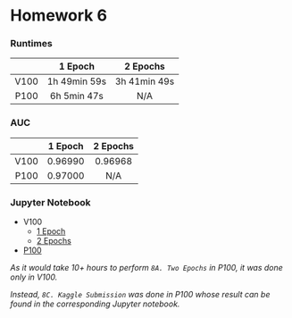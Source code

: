 # Homework 6

### Runtimes
|      |    1 Epoch   |   2 Epochs   |
|:----:|:------------:|:------------:|
| V100 | 1h 49min 59s | 3h 41min 49s |
| P100 | 6h 5min 47s  |      N/A     |

### AUC
|      | 1 Epoch | 2 Epochs |
|:----:|:-------:|:--------:|
| V100 | 0.96990 |  0.96968 |
| P100 | 0.97000 |    N/A   |

### Jupyter Notebook
* V100
  * [1 Epoch](https://github.com/leebona/w251/tree/master/HW6/w251_homework06-V100_Bona_Lee.ipynb)
  * [2 Epochs](https://github.com/leebona/w251/tree/master/HW6/w251_homework06-V100-8A_Bona_Lee.ipynb)
* [P100](https://github.com/leebona/w251/tree/master/HW6/w251_homework06-P100_Bona_Lee.ipynb)

*As it would take 10+ hours to perform `8A. Two Epochs` in P100, it was done only in V100.*

*Instead, `8C. Kaggle Submission` was done in P100 whose result can be found in the corresponding Jupyter notebook.*
